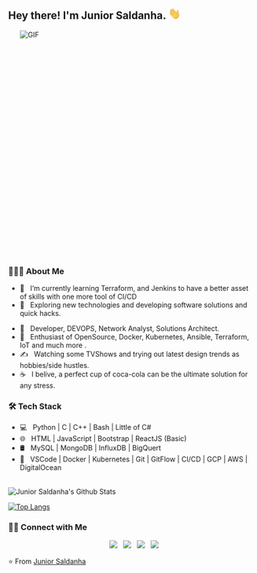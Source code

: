<h2> Hey there! I'm Junior Saldanha. <img src="https://github.com/devSouvik/devSouvik/raw/master/Hi.gif" width="25"></h2>
<!---<img align="right" alt="GIF" src="https://raw.githubusercontent.com/devSouvik/devSouvik/master/gif3.gif" width="500"/>--->
<img align="right" alt="GIF" src="https://media.giphy.com/media/LmNwrBhejkK9EFP504/source.gif" width="480" height="480" frameBorder="0" class="giphy-embed"></img>

<h3> 👨🏻‍💻 About Me </h3>

- 🔭 &nbsp; I’m currently learning Terraform, and Jenkins to have a better asset of skills with one more tool of CI/CD
- 🤔 &nbsp; Exploring new technologies and developing software solutions and quick hacks.
<!-- - 🎓 &nbsp; Studying Computer Science, computer programming and Mathematics. -->
- 💼 &nbsp; Developer, DEVOPS, Network Analyst, Solutions Architect.
- 🌱 &nbsp; Enthusiast of OpenSource, Docker, Kubernetes, Ansible, Terraform, IoT and much more .
- ✍️ &nbsp; Watching some TVShows and trying out latest design trends as hobbies/side hustles.
- ☕ &nbsp; I belive, a perfect cup of coca-cola can be the ultimate solution for any stress. 

<h3>🛠 Tech Stack</h3>

- 💻 &nbsp; Python | C | C++ | Bash | Little of C#
- 🌐 &nbsp; HTML | JavaScript | Bootstrap | ReactJS (Basic)
- 🛢 &nbsp; MySQL | MongoDB | InfluxDB | BigQuert    
- 🔧 &nbsp; VSCode | Docker | Kubernetes | Git | GitFlow | CI/CD | GCP | AWS | DigitalOcean
<!-- - 🖥 &nbsp; Adobe Xd | Illustrator | Photoshop | OpenShot -->

<br>


<img align="center" src="https://github-readme-stats.vercel.app/api?username=juniorsaldanha&include_all_commits=true&count_private=true&show_icons=true&line_height=20&title_color=7A7ADB&icon_color=2234AE&text_color=D3D3D3&bg_color=0,000000,130F40" alt="Junior Saldanha's Github Stats">

</br>

[![Top Langs](https://github-readme-stats.vercel.app/api/top-langs/?username=devSouvik&layout=compact&text_color=daf7dc&bg_color=151515)](https://github.com/juniorsaldanha/github-readme-stats)


<h3> 🤝🏻 Connect with Me </h3>

<p align="center">
&nbsp; <a href="https://twitter.com/umsaldanha" target="_blank" rel="noopener noreferrer"><img src="https://img.icons8.com/plasticine/100/000000/twitter.png" width="50" /></a>  
&nbsp; <a href="https://www.instagram.com/umsaldanha/" target="_blank" rel="noopener noreferrer"><img src="https://img.icons8.com/plasticine/100/000000/instagram-new.png" width="50" /></a>  
&nbsp; <a href="https://www.linkedin.com/in/umsaldanha/" target="_blank" rel="noopener noreferrer"><img src="https://img.icons8.com/plasticine/100/000000/linkedin.png" width="50" /></a>
&nbsp; <a href="mailto:umsaldanha@gmail.com" target="_blank" rel="noopener noreferrer"><img src="https://img.icons8.com/plasticine/100/000000/gmail.png"  width="50" /></a>
</p>

⭐️ From [Junior Saldanha](https://github.com/juniorsaldanha)
